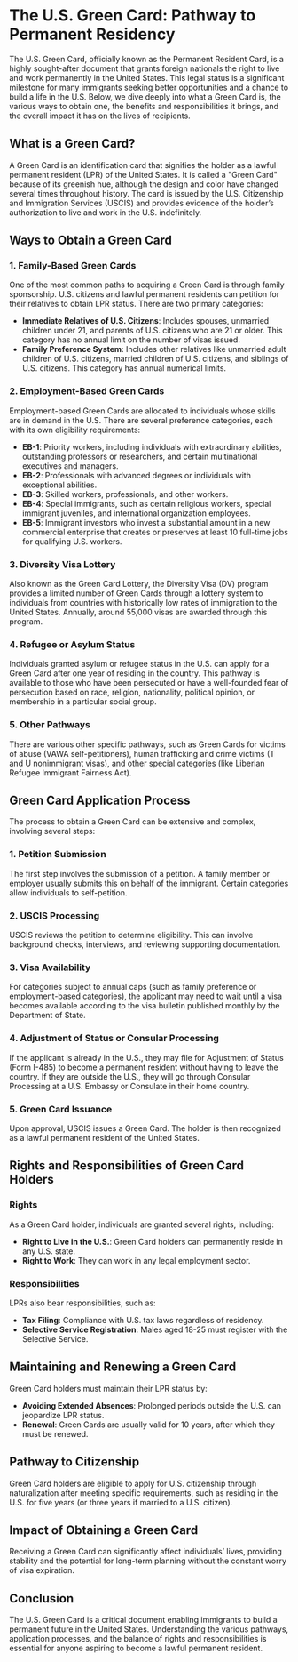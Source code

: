 # The U.S. Green Card: Pathway to Permanent Residency

The U.S. Green Card, officially known as the Permanent Resident Card, is a highly sought-after document that grants foreign nationals the right to live and work permanently in the United States. This legal status is a significant milestone for many immigrants seeking better opportunities and a chance to build a life in the U.S. Below, we dive deeply into what a Green Card is, the various ways to obtain one, the benefits and responsibilities it brings, and the overall impact it has on the lives of recipients.

## What is a Green Card?

A Green Card is an identification card that signifies the holder as a lawful permanent resident (LPR) of the United States. It is called a "Green Card" because of its greenish hue, although the design and color have changed several times throughout history. The card is issued by the U.S. Citizenship and Immigration Services (USCIS) and provides evidence of the holder’s authorization to live and work in the U.S. indefinitely.

## Ways to Obtain a Green Card

### 1. Family-Based Green Cards

One of the most common paths to acquiring a Green Card is through family sponsorship. U.S. citizens and lawful permanent residents can petition for their relatives to obtain LPR status. There are two primary categories:

- **Immediate Relatives of U.S. Citizens**: Includes spouses, unmarried children under 21, and parents of U.S. citizens who are 21 or older. This category has no annual limit on the number of visas issued.
- **Family Preference System**: Includes other relatives like unmarried adult children of U.S. citizens, married children of U.S. citizens, and siblings of U.S. citizens. This category has annual numerical limits.

### 2. Employment-Based Green Cards

Employment-based Green Cards are allocated to individuals whose skills are in demand in the U.S. There are several preference categories, each with its own eligibility requirements:

- **EB-1**: Priority workers, including individuals with extraordinary abilities, outstanding professors or researchers, and certain multinational executives and managers.
- **EB-2**: Professionals with advanced degrees or individuals with exceptional abilities.
- **EB-3**: Skilled workers, professionals, and other workers.
- **EB-4**: Special immigrants, such as certain religious workers, special immigrant juveniles, and international organization employees.
- **EB-5**: Immigrant investors who invest a substantial amount in a new commercial enterprise that creates or preserves at least 10 full-time jobs for qualifying U.S. workers.

### 3. Diversity Visa Lottery

Also known as the Green Card Lottery, the Diversity Visa (DV) program provides a limited number of Green Cards through a lottery system to individuals from countries with historically low rates of immigration to the United States. Annually, around 55,000 visas are awarded through this program.

### 4. Refugee or Asylum Status

Individuals granted asylum or refugee status in the U.S. can apply for a Green Card after one year of residing in the country. This pathway is available to those who have been persecuted or have a well-founded fear of persecution based on race, religion, nationality, political opinion, or membership in a particular social group.

### 5. Other Pathways

There are various other specific pathways, such as Green Cards for victims of abuse (VAWA self-petitioners), human trafficking and crime victims (T and U nonimmigrant visas), and other special categories (like Liberian Refugee Immigrant Fairness Act).

## Green Card Application Process

The process to obtain a Green Card can be extensive and complex, involving several steps:

### 1. Petition Submission

The first step involves the submission of a petition. A family member or employer usually submits this on behalf of the immigrant. Certain categories allow individuals to self-petition.

### 2. USCIS Processing

USCIS reviews the petition to determine eligibility. This can involve background checks, interviews, and reviewing supporting documentation.

### 3. Visa Availability

For categories subject to annual caps (such as family preference or employment-based categories), the applicant may need to wait until a visa becomes available according to the visa bulletin published monthly by the Department of State.

### 4. Adjustment of Status or Consular Processing

If the applicant is already in the U.S., they may file for Adjustment of Status (Form I-485) to become a permanent resident without having to leave the country. If they are outside the U.S., they will go through Consular Processing at a U.S. Embassy or Consulate in their home country.

### 5. Green Card Issuance

Upon approval, USCIS issues a Green Card. The holder is then recognized as a lawful permanent resident of the United States.

## Rights and Responsibilities of Green Card Holders

### Rights

As a Green Card holder, individuals are granted several rights, including:

- **Right to Live in the U.S.**: Green Card holders can permanently reside in any U.S. state.
- **Right to Work**: They can work in any legal employment sector.

### Responsibilities

LPRs also bear responsibilities, such as:

- **Tax Filing**: Compliance with U.S. tax laws regardless of residency.
- **Selective Service Registration**: Males aged 18-25 must register with the Selective Service.

## Maintaining and Renewing a Green Card

Green Card holders must maintain their LPR status by:

- **Avoiding Extended Absences**: Prolonged periods outside the U.S. can jeopardize LPR status.
- **Renewal**: Green Cards are usually valid for 10 years, after which they must be renewed.

## Pathway to Citizenship

Green Card holders are eligible to apply for U.S. citizenship through naturalization after meeting specific requirements, such as residing in the U.S. for five years (or three years if married to a U.S. citizen).

## Impact of Obtaining a Green Card

Receiving a Green Card can significantly affect individuals’ lives, providing stability and the potential for long-term planning without the constant worry of visa expiration.

## Conclusion

The U.S. Green Card is a critical document enabling immigrants to build a permanent future in the United States. Understanding the various pathways, application processes, and the balance of rights and responsibilities is essential for anyone aspiring to become a lawful permanent resident.